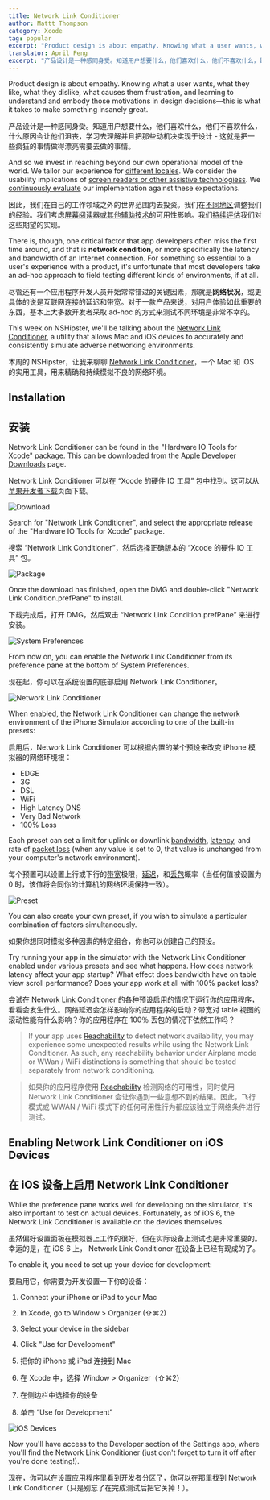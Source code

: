 ```yaml
---
title: Network Link Conditioner
author: Mattt Thompson
category: Xcode
tag: popular
excerpt: "Product design is about empathy. Knowing what a user wants, what they like, what they dislike, what causes them frustration, and learning to understand and embody those motivations in design decisions—this is what it takes to make something insanely great."
translator: April Peng
excerpt: "产品设计是一种感同身受。知道用户想要什么，他们喜欢什么，他们不喜欢什么，是什么原因会让他们沮丧，学习去理解并且把那些动机决实现于设计 - 这就是把一些疯狂的事情做得漂亮要去做的事情。"
---
```


Product design is about empathy. Knowing what a user wants, what they like, what they dislike, what causes them frustration, and learning to understand and embody those motivations in design decisions—this is what it takes to make something insanely great.

产品设计是一种感同身受。知道用户想要什么，他们喜欢什么，他们不喜欢什么，什么原因会让他们沮丧，学习去理解并且把那些动机决实现于设计 - 这就是把一些疯狂的事情做得漂亮需要去做的事情。

And so we invest in reaching beyond our own operational model of the world. We tailor our experience for [different locales](http://nshipster.com/nslocalizedstring/). We consider the usability implications of [screen readers or other assistive technologiess](http://nshipster.com/uiaccessibility/). We [continuously evaluate](http://nshipster.com/unit-testing/) our implementation against these expectations.

因此，我们在自己的工作领域之外的世界范围内去投资。我们在[不同地区](http://nshipster.com/nslocalizedstring/)调整我们的经验。我们考虑[屏幕阅读器或其他辅助技术](http://nshipster.com/uiaccessibility/)的可用性影响。我们[持续评估](http://nshipster.com/unit-testing/)我们对这些期望的实现。

There is, though, one critical factor that app developers often miss the first time around, and that is **network condition**, or more specifically the latency and bandwidth of an Internet connection. For something so essential to a user's experience with a product, it's unfortunate that most developers take an ad-hoc approach to field testing different kinds of environments, if at all.

尽管还有一个应用程序开发人员开始常常错过的关键因素，那就是**网络状况**，或更具体的说是互联网连接的延迟和带宽。对于一款产品来说，对用户体验如此重要的东西，基本上大多数开发者采取 ad-hoc 的方式来测试不同环境是非常不幸的。

This week on NSHipster, we'll be talking about the [Network Link Conditioner](https://developer.apple.com/downloads/index.action?q=Network%20Link%20Conditioner), a utility that allows Mac and iOS devices to accurately and consistently simulate adverse networking environments.

本周的 NSHipster，让我来聊聊 [Network Link Conditioner](https://developer.apple.com/downloads/index.action?q=Network%20Link%20Conditioner)，一个 Mac 和 iOS 的实用工具，用来精确和持续模拟不良的网络环境。

## Installation

## 安装

Network Link Conditioner can be found in the "Hardware IO Tools for Xcode" package. This can be downloaded from the [Apple Developer Downloads](https://developer.apple.com/downloads/index.action?q=Network%20Link%20Conditioner) page.

Network Link Conditioner 可以在 “Xcode 的硬件 IO 工具” 包中找到。这可以从[苹果开发者下载](https://developer.apple.com/downloads/index.action?q=Network%20Link%20Conditioner)页面下载。

![Download](http://nshipster.s3.amazonaws.com/network-link-conditioner-download.png)

Search for "Network Link Conditioner", and select the appropriate release of the "Hardware IO Tools for Xcode" package.

搜索 “Network Link Conditioner”，然后选择正确版本的 “Xcode 的硬件 IO 工具” 包。

![Package](http://nshipster.s3.amazonaws.com/network-link-conditioner-dmg.png)

Once the download has finished, open the DMG and double-click "Network Link Condition.prefPane" to install.

下载完成后，打开 DMG，然后双击 “Network Link Condition.prefPane” 来进行安装。

![System Preferences](http://nshipster.s3.amazonaws.com/network-link-conditioner-install.png)

From now on, you can enable the Network Link Conditioner from its preference pane at the bottom of System Preferences.

现在起，你可以在系统设置的底部启用 Network Link Conditioner。

![Network Link Conditioner](http://nshipster.s3.amazonaws.com/network-link-conditioner-system-preference.png)

When enabled, the Network Link Conditioner can change the network environment of the iPhone Simulator according to one of the built-in presets:

启用后，Network Link Conditioner 可以根据内置的某个预设来改变 iPhone 模拟器的网络环境根：

- EDGE
- 3G
- DSL
- WiFi
- High Latency DNS
- Very Bad Network
- 100% Loss

Each preset can set a limit for uplink or downlink [bandwidth](http://en.wikipedia.org/wiki/Bandwidth_%28computing%29), [latency](http://en.wikipedia.org/wiki/Latency_%28engineering%29%23Communication_latency), and rate of [packet loss](http://en.wikipedia.org/wiki/Packet_loss) (when any value is set to 0, that value is unchanged from your computer's network environment).

每个预置可以设置上行或下行的[带宽](http://en.wikipedia.org/wiki/Bandwidth_%28computing%29)极限，[延迟](http://en.wikipedia.org/wiki/Latency_％28engineering％29％23Communication_latency)，和[丢包](http://en.wikipedia.org/wiki/Packet_loss)概率（当任何值被设置为 0 时，该值将会同你的计算机的网络环境保持一致）。

![Preset](http://nshipster.s3.amazonaws.com/network-link-conditioner-preset.png)

You can also create your own preset, if you wish to simulate a particular combination of factors simultaneously.

如果你想同时模拟多种因素的特定组合，你也可以创建自己的预设。

Try running your app in the simulator with the Network Link Conditioner enabled under various presets and see what happens. How does network latency affect your app startup? What effect does bandwidth have on table view scroll performance? Does your app work at all with 100% packet loss?

尝试在 Network Link Conditioner 的各种预设启用的情况下运行你的应用程序，看看会发生什么。网络延迟会怎样影响你的应用程序的启动？带宽对 table 视图的滚动性能有什么影响？你的应用程序在 100％ 丢包的情况下依然工作吗？

> If your app uses [Reachability](https://developer.apple.com/library/ios/samplecode/Reachability/Introduction/Intro.html) to detect network availability, you may experience some unexpected results while using the Network Link Conditioner. As such, any reachability behavior under Airplane mode or WWan / WiFi distinctions is something that should be tested separately from network conditioning.

> 如果你的应用程序使用 [Reachability](https://developer.apple.com/library/ios/samplecode/Reachability/Introduction/Intro.html) 检测网络的可用性，同时使用 Network Link Conditioner 会让你遇到一些意想不到的结果。因此，飞行模式或 WWAN / WiFi 模式下的任何可用性行为都应该独立于网络条件进行测试。

## Enabling Network Link Conditioner on iOS Devices

## 在 iOS 设备上启用 Network Link Conditioner

While the preference pane works well for developing on the simulator, it's also important to test on actual devices. Fortunately, as of iOS 6, the Network Link Conditioner is available on the devices themselves.

虽然偏好设置面板在模拟器上工作的很好，但在实际设备上测试也是非常重要的。幸运的是，在 iOS 6 上， Network Link Conditioner 在设备上已经有现成的了。

To enable it, you need to set up your device for development:

要启用它，你需要为开发设置一下你的设备：

1. Connect your iPhone or iPad to your Mac
2. In Xcode, go to Window > Organizer (⇧⌘2)
3. Select your device in the sidebar
4. Click "Use for Development"

1. 把你的 iPhone 或 iPad 连接到 Mac
2. 在 Xcode 中，选择 Window > Organizer（⇧⌘2）
3. 在侧边栏中选择你的设备
4. 单击 “Use for Development”

![iOS Devices](http://nshipster.s3.amazonaws.com/network-link-conditioner-ios.png)

Now you'll have access to the Developer section of the Settings app, where you'll find the Network Link Conditioner (just don't forget to turn it off after you're done testing!).

现在，你可以在设置应用程序里看到开发者分区了，你可以在那里找到 Network Link Conditioner（只是别忘了在完成测试后把它关掉！）。

